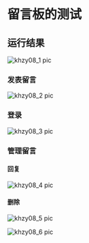 # 留言板的测试

## 运行结果
![khzy08_1 pic]()

### 发表留言
![khzy08_2 pic]()

### 登录
![khzy08_3 pic]()

### 管理留言

#### 回复

![khzy08_4 pic]()

#### 删除

![khzy08_5 pic]()

![khzy08_6 pic]()


